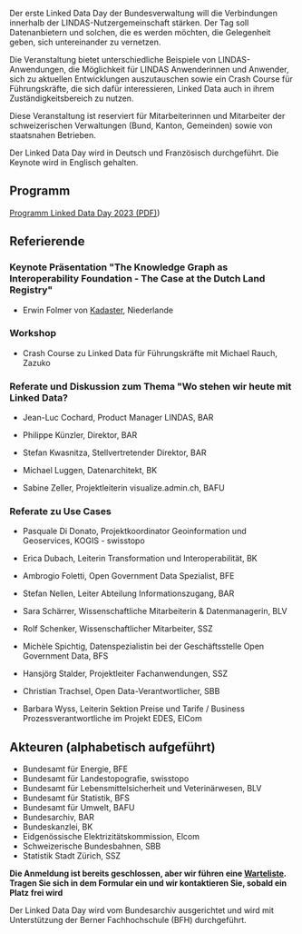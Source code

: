 Der erste Linked Data Day der Bundesverwaltung will die Verbindungen innerhalb der LINDAS-Nutzergemeinschaft stärken. Der Tag soll Datenanbietern und solchen, die es werden möchten, die Gelegenheit geben, sich untereinander zu vernetzen. 

Die Veranstaltung bietet unterschiedliche Beispiele von LINDAS-Anwendungen, die Möglichkeit für LINDAS Anwenderinnen und Anwender, sich zu aktuellen Entwicklungen auszutauschen sowie ein Crash Course für Führungskräfte, die sich dafür interessieren, Linked Data auch in ihrem Zuständigkeitsbereich zu nutzen. 

Diese Veranstaltung ist reserviert für Mitarbeiterinnen und Mitarbeiter der schweizerischen Verwaltungen (Bund, Kanton, Gemeinden) sowie von staatsnahen Betrieben. 

Der Linked Data Day wird in Deutsch und Französisch durchgeführt. Die Keynote wird in Englisch gehalten. 

## Programm
[Programm Linked Data Day 2023 (PDF)](https://cms.bfh.ch/dam/jcr:4e18ab84-3f0f-4a71-9e1e-141d4cb90048/Linked-Data-Day-2023-Programm.pdf))

## Referierende

### Keynote Präsentation "The Knowledge Graph as Interoperability Foundation - The Case at the Dutch Land Registry"

- Erwin Folmer von [Kadaster](https://www.kadaster.nl/about-us "dieser Link führt zu Kadaster!"), Niederlande 

### Workshop
- Crash Course zu Linked Data für Führungskräfte mit Michael Rauch, Zazuko

### Referate und Diskussion zum Thema "Wo stehen wir heute mit Linked Data?

- Jean-Luc Cochard, Product Manager LINDAS, BAR

- Philippe Künzler, Direktor, BAR

- Stefan Kwasnitza, Stellvertretender Direktor, BAR

- Michael Luggen, Datenarchitekt, BK

- Sabine Zeller, Projektleiterin visualize.admin.ch, BAFU

### Referate zu Use Cases 

- Pasquale Di Donato, Projektkoordinator Geoinformation und Geoservices, KOGIS - swisstopo

- Erica Dubach, Leiterin Transformation und Interoperabilität, BK

- Ambrogio Foletti, Open Government Data Spezialist, BFE

- Stefan Nellen, Leiter Abteilung Informationszugang, BAR 

- Sara Schärrer, Wissenschaftliche Mitarbeiterin & Datenmanagerin, BLV

- Rolf Schenker, Wissenschaftlicher Mitarbeiter, SSZ

- Michèle Spichtig, Datenspezialistin bei der Geschäftsstelle Open Government Data, BFS

- Hansjörg Stalder, Projektleiter Fachanwendungen, SSZ

- Christian Trachsel, Open Data-Verantwortlicher, SBB

- Barbara Wyss, Leiterin Sektion Preise und Tarife / Business Prozessverantwortliche im Projekt EDES, ElCom

## Akteuren (alphabetisch aufgeführt)
- Bundesamt für Energie, BFE
- Bundesamt für Landestopografie, swisstopo
- Bundesamt für Lebensmittelsicherheit und Veterinärwesen, BLV
- Bundesamt für Statistik, BFS
- Bundesamt für Umwelt, BAFU
- Bundesarchiv, BAR
- Bundeskanzlei, BK
- Eidgenössische Elektrizitätskommission, Elcom
- Schweizerische Bundesbahnen, SBB
- Statistik Stadt Zürich, SSZ

**Die Anmeldung ist bereits geschlossen, aber wir führen eine [Warteliste](https://campaign.bfh.ch/linked_data_day_nachmeldungen/ "Warteliste Linked Data Day auf der BFH Webseite!"). Tragen Sie sich in dem Formular ein und wir kontaktieren Sie, sobald ein Platz frei wird**


Der Linked Data Day wird vom Bundesarchiv ausgerichtet und wird mit Unterstützung der Berner Fachhochschule (BFH) durchgeführt. 
